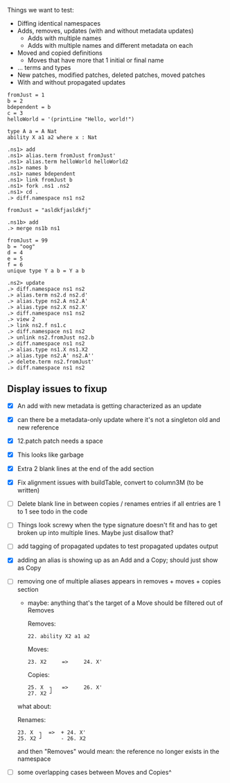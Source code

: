 
Things we want to test:

* Diffing identical namespaces
* Adds, removes, updates (with and without metadata updates)
  * Adds with multiple names
  * Adds with multiple names and different metadata on each
* Moved and copied definitions
  * Moves that have more that 1 initial or final name
* ... terms and types
* New patches, modified patches, deleted patches, moved patches
* With and without propagated updates

```unison
fromJust = 1
b = 2
bdependent = b
c = 3
helloWorld = '(printLine "Hello, world!")

type A a = A Nat
ability X a1 a2 where x : Nat
```

```ucm
.ns1> add
.ns1> alias.term fromJust fromJust'
.ns1> alias.term helloWorld helloWorld2
.ns1> names b
.ns1> names bdependent
.ns1> link fromJust b
.ns1> fork .ns1 .ns2
.ns1> cd .
.> diff.namespace ns1 ns2
```

```unison
fromJust = "asldkfjasldkfj"
```

```ucm
.ns1b> add
.> merge ns1b ns1
```

```unison
fromJust = 99
b = "oog"
d = 4
e = 5
f = 6
unique type Y a b = Y a b
```

```ucm
.ns2> update
.> diff.namespace ns1 ns2
.> alias.term ns2.d ns2.d'
.> alias.type ns2.A ns2.A'
.> alias.type ns2.X ns2.X'
.> diff.namespace ns1 ns2
.> view 2
.> link ns2.f ns1.c
.> diff.namespace ns1 ns2
.> unlink ns2.fromJust ns2.b
.> diff.namespace ns1 ns2
.> alias.type ns1.X ns1.X2
.> alias.type ns2.A' ns2.A''
.> delete.term ns2.fromJust'
.> diff.namespace ns1 ns2
```

## Display issues to fixup
- [x] An add with new metadata is getting characterized as an update
- [x] can there be a metadata-only update where it's not a singleton old and new reference
- [x] 12.patch patch needs a space
- [x] This looks like garbage
- [x] Extra 2 blank lines at the end of the add section
- [x] Fix alignment issues with buildTable, convert to column3M (to be written)
- [ ] Delete blank line in between copies / renames entries if all entries are 1 to 1
      see todo in the code
- [ ] Things look screwy when the type signature doesn't fit and has to get broken
      up into multiple lines. Maybe just disallow that?
- [ ] add tagging of propagated updates to test propagated updates output
- [x] adding an alias is showing up as an Add and a Copy; should just show as Copy
- [ ] removing one of multiple aliases appears in removes + moves + copies section
  - maybe: anything that's the target of a Move should be filtered out of Removes

      Removes:

        22. ability X2 a1 a2

      Moves:

        23. X2     =>     24. X'

      Copies:

        25. X  ┐   =>     26. X'
        27. X2 ┘

  what about:

    Renames:

      23. X  ┐  =>  + 24. X'
      25. X2 ┘      - 26. X2

  and then "Removes" would mean: the reference no longer exists in the namespace

- [ ] some overlapping cases between Moves and Copies^

